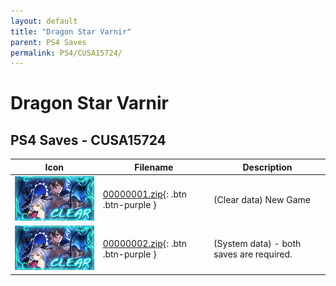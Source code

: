 ```yaml
---
layout: default
title: "Dragon Star Varnir"
parent: PS4 Saves
permalink: PS4/CUSA15724/
---
```

# Dragon Star Varnir

## PS4 Saves - CUSA15724

| Icon | Filename | Description |
|------|----------|-------------|
| ![Dragon Star Varnir](icon0.png) | [00000001.zip](00000001.zip){: .btn .btn-purple } | (Clear data) New Game |
| ![Dragon Star Varnir](icon0.png) | [00000002.zip](00000002.zip){: .btn .btn-purple } | (System data) - both saves are required. |
